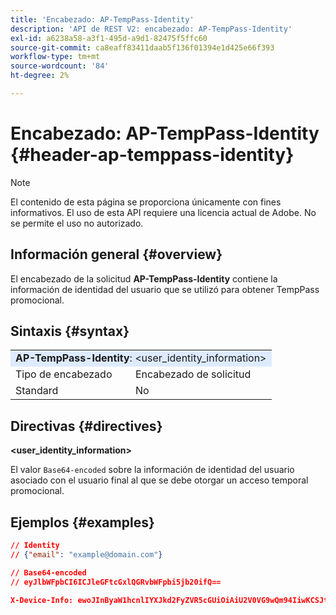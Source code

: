 ```yaml
---
title: 'Encabezado: AP-TempPass-Identity'
description: 'API de REST V2: encabezado: AP-TempPass-Identity'
exl-id: a6238a58-a3f1-495d-a9d1-82475f5ffc60
source-git-commit: ca8eaff83411daab5f136f01394e1d425e66f393
workflow-type: tm+mt
source-wordcount: '84'
ht-degree: 2%

---
```


# Encabezado: AP-TempPass-Identity {#header-ap-temppass-identity}

>[!NOTE]
>
> El contenido de esta página se proporciona únicamente con fines informativos. El uso de esta API requiere una licencia actual de Adobe. No se permite el uso no autorizado.

## Información general {#overview}

El encabezado de la solicitud <b>AP-TempPass-Identity</b> contiene la información de identidad del usuario que se utilizó para obtener TempPass promocional.

## Sintaxis {#syntax}

<table>
   <tr>
      <td style="background-color: #DEEBFF;" colspan="2"><b>AP-TempPass-Identity</b>: &lt;user_identity_information&gt;</td>
   </tr>
   <tr>
      <td>Tipo de encabezado</td>
      <td>Encabezado de solicitud</td>
   </tr>
   <tr>
      <td>Standard</td>
      <td>No</td>
   </tr>
</table>

## Directivas {#directives}

<b>&lt;user_identity_information></b>

El valor `Base64-encoded` sobre la información de identidad del usuario asociado con el usuario final al que se debe otorgar un acceso temporal promocional.

## Ejemplos {#examples}

```JSON
// Identity
// {"email": "example@domain.com"}

// Base64-encoded
// eyJlbWFpbCI6ICJleGFtcGxlQGRvbWFpbi5jb20ifQ==

X-Device-Info: ewoJInByaW1hcnlIYXJkd2FyZVR5cGUiOiAiU2V0VG9wQm94IiwKCSJtb2RlbCI6ICJUViA1dGggR2VuIiwKCSJtYW51ZmFjdHVyZXIiOiAiQXBwbGUiLAoJIm9zTmFtZSI6ICJ0dk9TIgoJIm9zVmVuZG9yIjogIkFwcGxlIiwKCSJvc1ZlcnNpb24iOiAiMTEuMCIKfQ==eyJlbWFpbCI6ICJleGFtcGxlQGRvbWFpbi5jb20ifQ==
```
